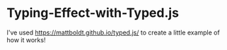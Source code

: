 # Typing-Effect-with-Typed.js
I've used https://mattboldt.github.io/typed.js/ to create a little example of how it works!
